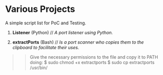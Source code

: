 <h1>Various Projects</h1>

A simple script list for PoC and Testing.

1. <b>Listener</b> (Python) // <i>A port listener using Python.</i>

2. <b>extractPorts</b> (Bash) // <i>Is a port scanner who copies them to the clipboard to facilitate their uses.</i>
>> Give the necessary permissions to the file and copy it to PATH doing:
$ sudo chmod +x extractports
$ sudo cp extractports /usr/bin/
